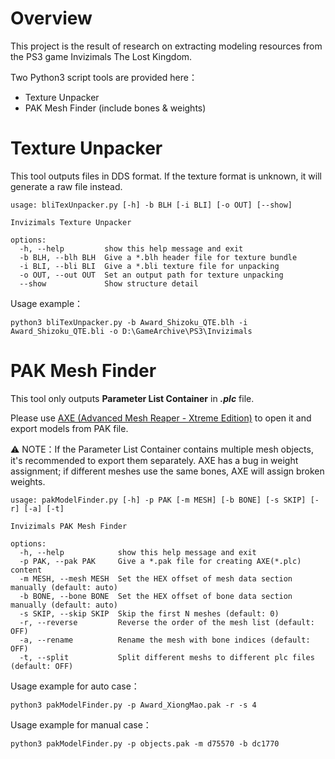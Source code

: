 # Overview
This project is the result of research on extracting modeling resources from the PS3 game Invizimals The Lost Kingdom. 

Two Python3 script tools are provided here：

* Texture Unpacker
* PAK Mesh Finder (include bones & weights)

# Texture Unpacker
This tool outputs files in DDS format. If the texture format is unknown, it will generate a raw file instead.
```
usage: bliTexUnpacker.py [-h] -b BLH [-i BLI] [-o OUT] [--show]

Invizimals Texture Unpacker

options:
  -h, --help         show this help message and exit
  -b BLH, --blh BLH  Give a *.blh header file for texture bundle
  -i BLI, --bli BLI  Give a *.bli texture file for unpacking
  -o OUT, --out OUT  Set an output path for texture unpacking
  --show             Show structure detail
```
Usage example：
```
python3 bliTexUnpacker.py -b Award_Shizoku_QTE.blh -i Award_Shizoku_QTE.bli -o D:\GameArchive\PS3\Invizimals
```

# PAK Mesh Finder
This tool only outputs **Parameter List Container** in ***.plc*** file.

Please use [AXE (Advanced Mesh Reaper - Xtreme Edition)](https://github.com/Bigchillghost/AXE) to open it and  export models from PAK file.

⚠ NOTE：If the Parameter List Container contains multiple mesh objects, it's recommended to export them separately. AXE has a bug in weight assignment; if different meshes use the same bones, AXE will assign broken weights.
```
usage: pakModelFinder.py [-h] -p PAK [-m MESH] [-b BONE] [-s SKIP] [-r] [-a] [-t]

Invizimals PAK Mesh Finder

options:
  -h, --help            show this help message and exit
  -p PAK, --pak PAK     Give a *.pak file for creating AXE(*.plc) content
  -m MESH, --mesh MESH  Set the HEX offset of mesh data section manually (default: auto)
  -b BONE, --bone BONE  Set the HEX offset of bone data section manually (default: auto)
  -s SKIP, --skip SKIP  Skip the first N meshes (default: 0)
  -r, --reverse         Reverse the order of the mesh list (default: OFF)
  -a, --rename          Rename the mesh with bone indices (default: OFF)
  -t, --split           Split different meshs to different plc files (default: OFF)
```
Usage example for auto case：
```
python3 pakModelFinder.py -p Award_XiongMao.pak -r -s 4
```
Usage example for manual case：
```
python3 pakModelFinder.py -p objects.pak -m d75570 -b dc1770
```
